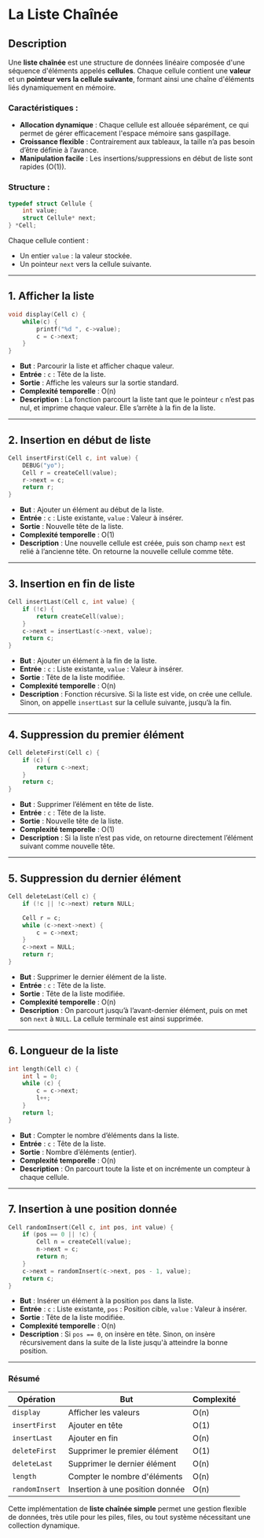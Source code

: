 
# La Liste Chaînée

## Description

Une **liste chaînée** est une structure de données linéaire composée d'une séquence d'éléments appelés **cellules**. Chaque cellule contient une **valeur** et un **pointeur vers la cellule suivante**, formant ainsi une chaîne d'éléments liés dynamiquement en mémoire.

### Caractéristiques :
- **Allocation dynamique** : Chaque cellule est allouée séparément, ce qui permet de gérer efficacement l'espace mémoire sans gaspillage.
- **Croissance flexible** : Contrairement aux tableaux, la taille n’a pas besoin d’être définie à l’avance.
- **Manipulation facile** : Les insertions/suppressions en début de liste sont rapides (O(1)).

### Structure :
```c
typedef struct Cellule {
    int value;
    struct Cellule* next;
} *Cell;
````

Chaque cellule contient :

* Un entier `value` : la valeur stockée.
* Un pointeur `next` vers la cellule suivante.

---

## 1. Afficher la liste

```c
void display(Cell c) {
    while(c) {
        printf("%d ", c->value);
        c = c->next;
    }
}
```

* **But** : Parcourir la liste et afficher chaque valeur.
* **Entrée** : `c` : Tête de la liste.
* **Sortie** : Affiche les valeurs sur la sortie standard.
* **Complexité temporelle** : O(n)
* **Description** : La fonction parcourt la liste tant que le pointeur `c` n’est pas nul, et imprime chaque valeur. Elle s’arrête à la fin de la liste.

---

## 2. Insertion en début de liste

```c
Cell insertFirst(Cell c, int value) {
    DEBUG("yo");
    Cell r = createCell(value);
    r->next = c;
    return r;
}
```

* **But** : Ajouter un élément au début de la liste.
* **Entrée** : `c` : Liste existante, `value` : Valeur à insérer.
* **Sortie** : Nouvelle tête de la liste.
* **Complexité temporelle** : O(1)
* **Description** : Une nouvelle cellule est créée, puis son champ `next` est relié à l’ancienne tête. On retourne la nouvelle cellule comme tête.

---

## 3. Insertion en fin de liste

```c
Cell insertLast(Cell c, int value) {
    if (!c) {
        return createCell(value);
    }
    c->next = insertLast(c->next, value);
    return c;
}
```

* **But** : Ajouter un élément à la fin de la liste.
* **Entrée** : `c` : Liste existante, `value` : Valeur à insérer.
* **Sortie** : Tête de la liste modifiée.
* **Complexité temporelle** : O(n)
* **Description** : Fonction récursive. Si la liste est vide, on crée une cellule. Sinon, on appelle `insertLast` sur la cellule suivante, jusqu’à la fin.

---

## 4. Suppression du premier élément

```c
Cell deleteFirst(Cell c) {
    if (c) {
        return c->next;
    }
    return c;
}
```

* **But** : Supprimer l’élément en tête de liste.
* **Entrée** : `c` : Tête de la liste.
* **Sortie** : Nouvelle tête de la liste.
* **Complexité temporelle** : O(1)
* **Description** : Si la liste n’est pas vide, on retourne directement l’élément suivant comme nouvelle tête.

---

## 5. Suppression du dernier élément

```c
Cell deleteLast(Cell c) {
    if (!c || !c->next) return NULL;

    Cell r = c;
    while (c->next->next) {
        c = c->next;
    }
    c->next = NULL;
    return r;
}
```

* **But** : Supprimer le dernier élément de la liste.
* **Entrée** : `c` : Tête de la liste.
* **Sortie** : Tête de la liste modifiée.
* **Complexité temporelle** : O(n)
* **Description** : On parcourt jusqu’à l’avant-dernier élément, puis on met son `next` à `NULL`. La cellule terminale est ainsi supprimée.

---

## 6. Longueur de la liste

```c
int length(Cell c) {
    int l = 0;
    while (c) {
        c = c->next;
        l++;
    }
    return l;
}
```

* **But** : Compter le nombre d’éléments dans la liste.
* **Entrée** : `c` : Tête de la liste.
* **Sortie** : Nombre d’éléments (entier).
* **Complexité temporelle** : O(n)
* **Description** : On parcourt toute la liste et on incrémente un compteur à chaque cellule.

---

## 7. Insertion à une position donnée

```c
Cell randomInsert(Cell c, int pos, int value) {
    if (pos == 0 || !c) {
        Cell n = createCell(value);
        n->next = c;
        return n;
    }
    c->next = randomInsert(c->next, pos - 1, value);
    return c;
}
```

* **But** : Insérer un élément à la position `pos` dans la liste.
* **Entrée** : `c` : Liste existante, `pos` : Position cible, `value` : Valeur à insérer.
* **Sortie** : Tête de la liste modifiée.
* **Complexité temporelle** : O(n)
* **Description** : Si `pos == 0`, on insère en tête. Sinon, on insère récursivement dans la suite de la liste jusqu'à atteindre la bonne position.
---

### Résumé

| Opération      | But                             | Complexité |
| -------------- | ------------------------------- | ---------- |
| `display`      | Afficher les valeurs            | O(n)       |
| `insertFirst`  | Ajouter en tête                 | O(1)       |
| `insertLast`   | Ajouter en fin                  | O(n)       |
| `deleteFirst`  | Supprimer le premier élément    | O(1)       |
| `deleteLast`   | Supprimer le dernier élément    | O(n)       |
| `length`       | Compter le nombre d'éléments    | O(n)       |
| `randomInsert` | Insertion à une position donnée | O(n)       |

Cette implémentation de **liste chaînée simple** permet une gestion flexible de données, très utile pour les piles, files, ou tout système nécessitant une collection dynamique.

```
